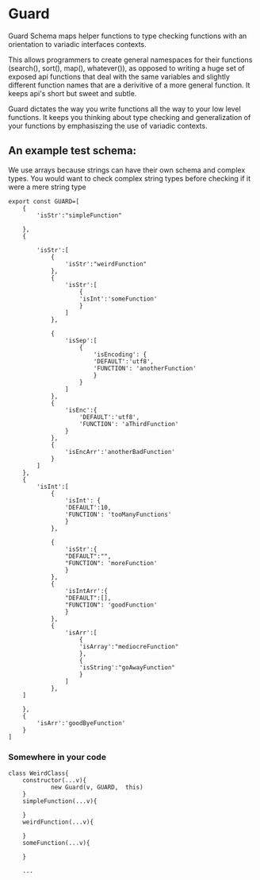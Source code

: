 # Guard
Guard Schema maps helper functions to type checking functions with an orientation to variadic interfaces contexts.

This allows programmers to create general namespaces for their functions (search(), sort(), map(), whatever()), as opposed to writing a huge set of exposed api functions that deal with the same variables and slightly different function names that are a derivitive of a more general function. It keeps api's short but sweet and subtle.

Guard dictates the way you write functions all the way to your low level functions. It keeps you thinking about type checking and generalization of your functions by emphasiszing the use of variadic contexts.

## An example test schema:
We use arrays because strings can have their own schema and complex types. You would want to check complex string types before checking if it were a mere string type

	export const GUARD=[
	    {
		    'isStr':"simpleFunction"

	    },
	    {

		    'isStr':[
			    {
				    'isStr':"weirdFunction"
			    },
			    {
				    'isStr':[
					    {
						'isInt':'someFunction'
					    }
				    ]
			    },

			    {
				    'isSep':[
					    {
						    'isEncoding': {
							'DEFAULT':'utf8',
							'FUNCTION': 'anotherFunction'
						    }    
					    }
				    ]
			    }, 
			    {
				    'isEnc':{
					    'DEFAULT':'utf8',
					    'FUNCTION': 'aThirdFunction'
				    }
			    },
			    {
				    'isEncArr':'anotherBadFunction'
			    }   
		    ]
	    },
	    {
		    'isInt':[
			    {
				    'isInt': {
					'DEFAULT':10,
					'FUNCTION': 'tooManyFunctions'
				    }    
			    },

			    {
				    'isStr':{
					"DEFAULT":"",
					"FUNCTION": 'moreFunction'
				    }
			    },
			    {
				    'isIntArr':{
					"DEFAULT":[],
					"FUNCTION": 'goodFunction'
				    }
			    },
			    {
				    'isArr':[
					    {
						'isArray':"mediocreFunction"
					    },
					    {
						'isString':"goAwayFunction"
					    }
				    ]
			    },
		]

	    },
	    {
		    'isArr':'goodByeFunction' 
	    }
	]


### Somewhere in your code

	class WeirdClass{
		constructor(...v){
		        new Guard(v, GUARD,  this)
		}
		simpleFunction(...v){
		
		}
		weirdFunction(...v){
		
		}
		someFunction(...v){
		
		}
		
		...
	
